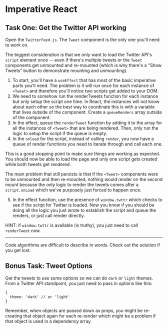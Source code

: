 # Imperative React

## Task One: Get the Twitter API working

Open the `TwitterFeed.js`. The `Tweet` component is the only one you'll need to work on.

The biggest consideration is that we only want to load the Twitter API's `script` element once -- even if there's multiple tweets or the `Tweet` components get unmounted and re-mounted (which is why there's a "Show Tweets" button to demonstrate mounting and unmounting).

1. To start, you'll have a `useEffect` that has most of the basic imperative parts you'll need. The problem is it will run once for each instance of `<Tweet>` and therefore you'll notice two scripts get added to your DOM.
2. We need to somehow run the renderTweets function for each instance but only setup the script one time. In React, the instances will not know about each other so the best way to coordinate this is with a variable that lives outside of the component. Create a `queueRenders` array outside of the component.
3. In the effect, queue the `renderTweet` function by adding it to the array for all the instances of `<Tweet>` that are being rendered. Then, only run the logic to setup the script if the queue is empty.
4. In the `onload` for the script, instead of calling `render`, you now have a queue of render functions you need to iterate through and call each one.

This is a good stopping point to make sure things are working as expected. You should now be able to load the page and only one script gets created while both tweets get rendered.

The main problem that still persists is that if the `<Tweet>` components were to be unmounted and then re-mounted, nothing would render on the second mount because the only logic to render the tweets comes after a `script.onLoad` which we've purposely just forced to happen once.

5. In the effect function, use the presence of `window.twttr` which checks to see if the script for Twitter is loaded. Now you know if you should be doing all the logic you just wrote to establish the script and queue the renders, or just call render directly.

HINT: if `window.twttr` is available (is truthy), you just need to call `renderTweet` now.

---

Code algorithms are difficult to describe in words. Check out the solution if you get lost.

## Bonus Task: Tweet Options

Get the tweets to use some options so we can do `dark` or `light` themes. From a Twitter API standpoint, you just need to pass in options like this:

```
{
  theme: 'dark' // or 'light'
}
```

Remember, when objects are passed down as props, you might be re-creating that object again for each re-render which might be a problem if that object is used in a dependency array.
